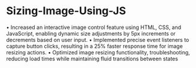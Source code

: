 # Sizing-Image-Using-JS

• Increased an interactive image control feature using HTML, CSS, and JavaScript, enabling dynamic size
adjustments by 5px increments or decrements based on user input.
• Implemented precise event listeners to capture button clicks, resulting in a 25% faster response time for image
resizing actions.
• Optimized image resizing functionality, troubleshooting, reducing load times while maintaining fluid transitions
between states
